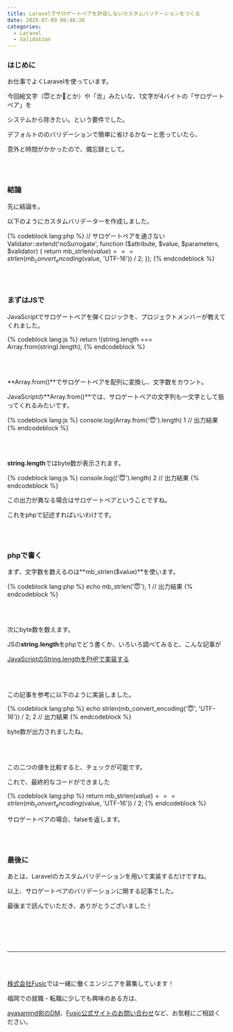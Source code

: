 ```yaml
---
title: Laravelでサロゲートペアを許容しないカスタムバリデーションをつくる
date: 2020-07-09 00:48:26
categories:
  - Laravel
  - Validation
---
```


### はじめに

お仕事でよくLaravelを使っています。

今回絵文字（😇とか👀とか）や「𠮷」みたいな、1文字が4バイトの「サロゲートペア」を

システムから除きたい。という要件でした。


デフォルトののバリデーションで簡単に省けるかなーと思っていたら、

意外と時間がかかったので、備忘録として。

<br />
<br />

### 結論

先に結論を。

以下のようにカスタムバリデーターを作成しました。

{% codeblock lang:php %}
// サロゲートペアを通さない
Validator::extend('noSurrogate', function ($attribute, $value, $parameters, $validator) {
    return mb_strlen($value) === strlen(mb_convert_encoding($value, 'UTF-16')) / 2;
});
{% endcodeblock %}

<br />
<br />

### まずはJSで

JavaScriptでサロゲートペアを弾くロジックを、プロジェクトメンバーが教えてくれました。

{% codeblock lang:js %}
return !(string.length === Array.from(string).length);
{% endcodeblock %}

<br />
<br />

**Array.from()**でサロゲートペアを配列に変換し、文字数をカウント。

JavaScriptの**Array.from()**では、サロゲートペアの文字列も一文字として扱ってくれるみたいです。

{% codeblock lang:js %}
console.log(Array.from('😇').length)
1 // 出力結果
{% endcodeblock %}

<br />
<br />

**string.length**ではbyte数が表示されます。

{% codeblock lang:js %}
console.log(('😇').length)
2 // 出力結果
{% endcodeblock %}


この出力が異なる場合はサロゲートペアということですね。

これをphpで記述すればいいわけです。

<br />
<br />

### phpで書く


まず、文字数を数えるのは**mb_strlen($value)**を使います。

{% codeblock lang:php %}
echo mb_strlen('😇');
1 // 出力結果
{% endcodeblock %}

<br />
<br />

次にbyte数を数えます。

JSの**string.length**をphpでどう書くか、いろいろ調べてみると、こんな記事が

[JavaScriptのString.lengthをPHPで実装する](https://qiita.com/hareku/items/4245b639dcee3ec94365)

<br />
<br />


この記事を参考に以下のように実装しました。

{% codeblock lang:php %}
echo strlen(mb_convert_encoding('😇', 'UTF-16')) / 2;
2 // 出力結果
{% endcodeblock %}

byte数が出力されましたね。

<br />
<br />

この二つの値を比較すると、チェックが可能です。

これで、最終的なコードができました


{% codeblock lang:php %}
return mb_strlen($value) === strlen(mb_convert_encoding($value, 'UTF-16')) / 2;
{% endcodeblock %}

サロゲートペアの場合、falseを返します。


<br />
<br />

### 最後に


あとは、Laravelのカスタムバリデーションを用いて実装するだけですね。

以上、サロゲートペアのバリデーションに関する記事でした。

最後まで読んでいただき、ありがとうございました！

<br />
<br />
<br />
<br />


-----------------------------------------------------
<br />
<br />

[株式会社Fusic](https://fusic.co.jp/)では一緒に働くエンジニアを募集しています！

福岡での就職・転職に少しでも興味のある方は、

[ayasamind宛のDM](https://twitter.com/ayasamind)、[Fusic公式サイトのお問い合わせ](https://fusic.co.jp/contact/)など、お気軽にご相談ください。

<br />
<br />